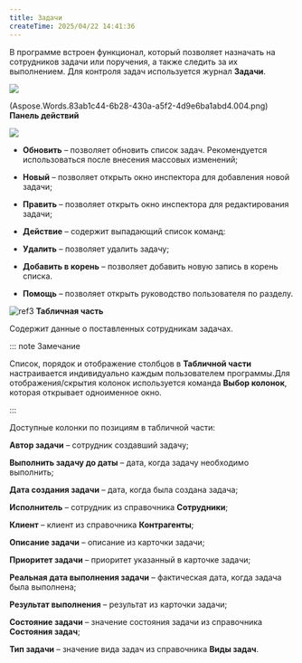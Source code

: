 ```yaml
---
title: Задачи
createTime: 2025/04/22 14:41:36
---
```

В программе встроен функционал, который позволяет назначать на сотрудников задачи или поручения, а также следить за их выполнением. Для контроля задач используется журнал **Задачи**.

![](Aspose.Words.83ab1c44-6b28-430a-a5f2-4d9e6ba1abd4.322.png)

(Aspose.Words.83ab1c44-6b28-430a-a5f2-4d9e6ba1abd4.004.png) **Панель действий**

![](Aspose.Words.83ab1c44-6b28-430a-a5f2-4d9e6ba1abd4.323.png)

- **Обновить** – позволяет обновить список задач. Рекомендуется использоваться после внесения массовых изменений;

- **Новый** – позволяет открыть окно инспектора для добавления новой задачи;

- **Править** – позволяет открыть окно инспектора для редактирования задачи;

- **Действие** – содержит выпадающий список команд:

- **Удалить** – позволяет удалить задачу;

- **Добавить в корень** – позволяет добавить новую запись в корень списка.

- **Помощь** – позволяет открыть руководство пользователя по разделу.

![ref3](Aspose.Words.83ab1c44-6b28-430a-a5f2-4d9e6ba1abd4.006.png) **Табличная часть**

Содержит данные о поставленных сотрудникам задачах.

::: note Замечание

Список, порядок и отображение столбцов в **Табличной части** настраивается индивидуально каждым пользователем программы.Для отображения/скрытия колонок используется команда **Выбор колонок**, которая открывает одноименное окно.

:::

Доступные колонки по позициям в табличной части:

**Автор задачи** – сотрудник создавший задачу;

**Выполнить задачу до даты** – дата, когда задачу необходимо выполнить;

**Дата создания задачи** – дата, когда была создана задача;

**Исполнитель** – сотрудник из справочника **Сотрудники**;

**Клиент** – клиент из справочника **Контрагенты**;

**Описание задачи** – описание из карточки задачи;

**Приоритет задачи** – приоритет указанный в карточке задачи;

**Реальная дата выполнения задачи** – фактическая дата, когда задача была выполнена;

**Результат выполнения** – результат из карточки задачи;

**Состояние задачи** – значение состояния задачи из справочника **Состояния задач**;

**Тип задачи** – значение вида задач из справочника **Виды задач**.